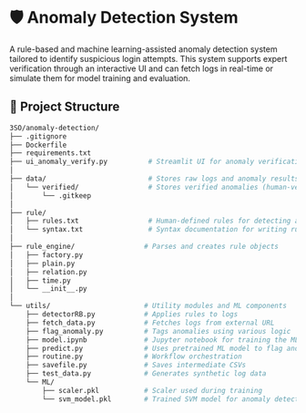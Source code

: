# 🛡️ Anomaly Detection System

A rule-based and machine learning-assisted anomaly detection system tailored to identify suspicious login attempts. This system supports expert verification through an interactive UI and can fetch logs in real-time or simulate them for model training and evaluation.

## 📁 Project Structure
```bash
3SO/anomaly-detection/
├── .gitignore
├── Dockerfile
├── requirements.txt
├── ui_anomaly_verify.py          # Streamlit UI for anomaly verification
│
├── data/                         # Stores raw logs and anomaly results
│   └── verified/                 # Stores verified anomalies (human-verified)
│       └── .gitkeep
│
├── rule/
│   ├── rules.txt                 # Human-defined rules for detecting anomalies
│   └── syntax.txt                # Syntax documentation for writing rules
│
├── rule_engine/                 # Parses and creates rule objects
│   ├── factory.py
│   ├── plain.py
│   ├── relation.py
│   ├── time.py
│   └── __init__.py
│
└── utils/                       # Utility modules and ML components
    ├── detectorRB.py            # Applies rules to logs
    ├── fetch_data.py            # Fetches logs from external URL
    ├── flag_anomaly.py          # Tags anomalies using various logic
    ├── model.ipynb              # Jupyter notebook for training the ML model
    ├── predict.py               # Uses pretrained ML model to flag anomalies
    ├── routine.py               # Workflow orchestration
    ├── savefile.py              # Saves intermediate CSVs
    ├── test_data.py             # Generates synthetic log data
    └── ML/
        ├── scaler.pkl           # Scaler used during training
        └── svm_model.pkl        # Trained SVM model for anomaly detection
```